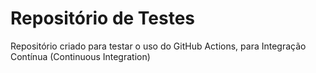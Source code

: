 # Repositório de Testes

Repositório criado para testar o uso do GitHub Actions, para Integração Contínua (Continuous Integration)
